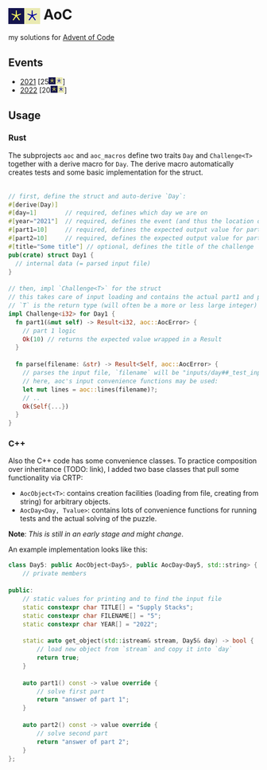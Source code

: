 # <img align="center" src="media/aoc.png#gh-dark-mode-only" height=32><img align="center" src="media/aoc_inv.png#gh-light-mode-only" height=32> AoC
my solutions for [Advent of Code](https://adventofcode.com/)

## Events

- [2021](2021) [25<img src="media/aoc.png#gh-dark-mode-only" height=14><img src="media/aoc_inv.png#gh-light-mode-only" height=14>]
- [2022](2022) [20<img src="media/aoc.png#gh-dark-mode-only" height=14><img src="media/aoc_inv.png#gh-light-mode-only" height=14>]

## Usage

### Rust

The subprojects `aoc` and `aoc_macros` define two traits `Day` and `Challenge<T>` together with a derive macro for `Day`.
The derive macro automatically creates tests and some basic implementation for the struct.

```rust

// first, define the struct and auto-derive `Day`:
#[derive(Day)]
#[day=1]        // required, defines which day we are on
#[year="2021"]  // required, defines the event (and thus the location of the input files)
#[part1=10]     // required, defines the expected output value for part1's test case
#[part2=10]     // required, defines the expected output value for part2's test case
#[title="Some title"] // optional, defines the title of the challenge
pub(crate) struct Day1 {
  // internal data (= parsed input file)
}

// then, impl `Challenge<T>` for the struct
// this takes care of input loading and contains the actual part1 and part2 algorithms
// `T` is the return type (will often be a more or less large integer)
impl Challenge<i32> for Day1 {
  fn part1(&mut self) -> Result<i32, aoc::AocError> {
    // part 1 logic
    Ok(10) // returns the expected value wrapped in a Result
  }
  
  fn parse(filename: &str) -> Result<Self, aoc::AocError> {
    // parses the input file, `filename` will be "inputs/day##_test_input.txt" for test and "<year>/inputs/day##_input.txt" for the actual run
    // here, aoc's input convenience functions may be used:
    let mut lines = aoc::lines(filename)?;
    // ..
    Ok(Self{...})
  }
}
```

### C++

Also the C++ code has some convenience classes.
To practice composition over inheritance (TODO: link), I added two base classes that pull
some functionality via CRTP:
 - `AocObject<T>`: contains creation facilities (loading from file, creating from string)
for arbitrary objects.
 - `AocDay<Day, Tvalue>`: contains lots of convenience functions for running tests and the
actual solving of the puzzle.

**Note**: *This is still in an early stage and might change*.

An example implementation looks like this:
```c++
class Day5: public AocObject<Day5>, public AocDay<Day5, std::string> {
    // private members

public:
    // static values for printing and to find the input file
    static constexpr char TITLE[] = "Supply Stacks";
    static constexpr char FILENAME[] = "5";
    static constexpr char YEAR[] = "2022";

    static auto get_object(std::istream& stream, Day5& day) -> bool {
        // load new object from `stream` and copy it into `day`
        return true;
    }

    auto part1() const -> value override {
        // solve first part
        return "answer of part 1";
    }

    auto part2() const -> value override {
        // solve second part
        return "answer of part 2";
    }
};
```

